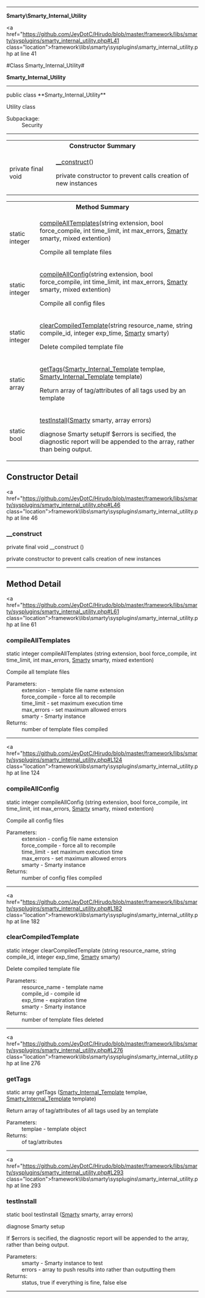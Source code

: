
- - -

**Smarty\Smarty_Internal_Utility**


<a href="https://github.com/JeyDotC/Hirudo/blob/master/framework/libs/smarty/sysplugins/smarty_internal_utility.php#L41 class="location">framework\libs\smarty\sysplugins\smarty_internal_utility.php at line 41</a>

#Class Smarty_Internal_Utility#

**Smarty_Internal_Utility**




- - -

<p class="signature">public  class **Smarty_Internal_Utility**</p>

<div class="comment" id="overview_description"><p>Utility class</p></div>

<dl>
<dt>Subpackage:</dt>
<dd>Security</dd>
</dl>


- - -

<table id="summary_constructor">
<tr><th colspan="2">Constructor Summary</th></tr>
<tr>
<td><span class='k'>private final </span> <span class='nx'>void</span></td>
<td class="description"><p class="name"><a href="#__construct">__construct</a>()</p><p class="description">private constructor to prevent calls creation of new instances</p></td>
</tr>
</table>

<table id="summary_method">
<tr><th colspan="2">Method Summary</th></tr>
<tr>
<td><span class='k'>static </span> <span class='nx'>integer</span></td>
<td class="description"><p class="name"><a href="#compilealltemplates">compileAllTemplates</a>(string extension, bool force_compile, int time_limit, int max_errors, <a href="https://github.com/JeyDotC/Hirudo/blob/master/smarty/smarty.html">Smarty</a> smarty, mixed extention)</p><p class="description">Compile all template files</p></td>
</tr>
<tr>
<td><span class='k'>static </span> <span class='nx'>integer</span></td>
<td class="description"><p class="name"><a href="#compileallconfig">compileAllConfig</a>(string extension, bool force_compile, int time_limit, int max_errors, <a href="https://github.com/JeyDotC/Hirudo/blob/master/smarty/smarty.html">Smarty</a> smarty, mixed extention)</p><p class="description">Compile all config files</p></td>
</tr>
<tr>
<td><span class='k'>static </span> <span class='nx'>integer</span></td>
<td class="description"><p class="name"><a href="#clearcompiledtemplate">clearCompiledTemplate</a>(string resource_name, string compile_id, integer exp_time, <a href="https://github.com/JeyDotC/Hirudo/blob/master/smarty/smarty.html">Smarty</a> smarty)</p><p class="description">Delete compiled template file</p></td>
</tr>
<tr>
<td><span class='k'>static </span> <span class='nx'>array</span></td>
<td class="description"><p class="name"><a href="#gettags">getTags</a>(<a href="https://github.com/JeyDotC/Hirudo/blob/master/smarty/smarty_internal_template.html">Smarty_Internal_Template</a> templae, <a href="https://github.com/JeyDotC/Hirudo/blob/master/smarty/smarty_internal_template.html">Smarty_Internal_Template</a> template)</p><p class="description">Return array of tag/attributes of all tags used by an template</p></td>
</tr>
<tr>
<td><span class='k'>static </span> <span class='nx'>bool</span></td>
<td class="description"><p class="name"><a href="#testinstall">testInstall</a>(<a href="https://github.com/JeyDotC/Hirudo/blob/master/smarty/smarty.html">Smarty</a> smarty, array errors)</p><p class="description">diagnose Smarty setupIf $errors is secified, the diagnostic report will be appended to the array, rather than being output.</p></td>
</tr>
</table>

<h2 id="detail_method">Constructor Detail</h2>

<a href="https://github.com/JeyDotC/Hirudo/blob/master/framework/libs/smarty/sysplugins/smarty_internal_utility.php#L46 class="location">framework\libs\smarty\sysplugins\smarty_internal_utility.php at line 46</a>

<h3 id="__construct">__construct</h3>
<span class='k'>private final </span> <span class='nx'>void</span> <span class='nf'>__construct</span> ()

<div class="details">
<p>private constructor to prevent calls creation of new instances</p></div>

- - -

<h2 id="detail_method">Method Detail</h2>

<a href="https://github.com/JeyDotC/Hirudo/blob/master/framework/libs/smarty/sysplugins/smarty_internal_utility.php#L61 class="location">framework\libs\smarty\sysplugins\smarty_internal_utility.php at line 61</a>

<h3 id="compileAllTemplates()">compileAllTemplates</h3>
<span class='k'>static </span> <span class='nx'>integer</span> <span class='nf'>compileAllTemplates</span> (string extension, bool force_compile, int time_limit, int max_errors, <a href="https://github.com/JeyDotC/Hirudo/blob/master/smarty/smarty.html">Smarty</a> smarty, mixed extention)

<div class="details">
<p>Compile all template files</p><dl>
<dt>Parameters:</dt>
<dd>extension - template file name extension</dd>
<dd>force_compile - force all to recompile</dd>
<dd>time_limit - set maximum execution time</dd>
<dd>max_errors - set maximum allowed errors</dd>
<dd>smarty - Smarty instance</dd>
<dt>Returns:</dt>
<dd>number of template files compiled</dd>
</dl>
</div>

- - -


<a href="https://github.com/JeyDotC/Hirudo/blob/master/framework/libs/smarty/sysplugins/smarty_internal_utility.php#L124 class="location">framework\libs\smarty\sysplugins\smarty_internal_utility.php at line 124</a>

<h3 id="compileAllConfig()">compileAllConfig</h3>
<span class='k'>static </span> <span class='nx'>integer</span> <span class='nf'>compileAllConfig</span> (string extension, bool force_compile, int time_limit, int max_errors, <a href="https://github.com/JeyDotC/Hirudo/blob/master/smarty/smarty.html">Smarty</a> smarty, mixed extention)

<div class="details">
<p>Compile all config files</p><dl>
<dt>Parameters:</dt>
<dd>extension - config file name extension</dd>
<dd>force_compile - force all to recompile</dd>
<dd>time_limit - set maximum execution time</dd>
<dd>max_errors - set maximum allowed errors</dd>
<dd>smarty - Smarty instance</dd>
<dt>Returns:</dt>
<dd>number of config files compiled</dd>
</dl>
</div>

- - -


<a href="https://github.com/JeyDotC/Hirudo/blob/master/framework/libs/smarty/sysplugins/smarty_internal_utility.php#L182 class="location">framework\libs\smarty\sysplugins\smarty_internal_utility.php at line 182</a>

<h3 id="clearCompiledTemplate()">clearCompiledTemplate</h3>
<span class='k'>static </span> <span class='nx'>integer</span> <span class='nf'>clearCompiledTemplate</span> (string resource_name, string compile_id, integer exp_time, <a href="https://github.com/JeyDotC/Hirudo/blob/master/smarty/smarty.html">Smarty</a> smarty)

<div class="details">
<p>Delete compiled template file</p><dl>
<dt>Parameters:</dt>
<dd>resource_name - template name</dd>
<dd>compile_id - compile id</dd>
<dd>exp_time - expiration time</dd>
<dd>smarty - Smarty instance</dd>
<dt>Returns:</dt>
<dd>number of template files deleted</dd>
</dl>
</div>

- - -


<a href="https://github.com/JeyDotC/Hirudo/blob/master/framework/libs/smarty/sysplugins/smarty_internal_utility.php#L276 class="location">framework\libs\smarty\sysplugins\smarty_internal_utility.php at line 276</a>

<h3 id="getTags()">getTags</h3>
<span class='k'>static </span> <span class='nx'>array</span> <span class='nf'>getTags</span> (<a href="https://github.com/JeyDotC/Hirudo/blob/master/smarty/smarty_internal_template.html">Smarty_Internal_Template</a> templae, <a href="https://github.com/JeyDotC/Hirudo/blob/master/smarty/smarty_internal_template.html">Smarty_Internal_Template</a> template)

<div class="details">
<p>Return array of tag/attributes of all tags used by an template</p><dl>
<dt>Parameters:</dt>
<dd>templae - template object</dd>
<dt>Returns:</dt>
<dd>of tag/attributes</dd>
</dl>
</div>

- - -


<a href="https://github.com/JeyDotC/Hirudo/blob/master/framework/libs/smarty/sysplugins/smarty_internal_utility.php#L293 class="location">framework\libs\smarty\sysplugins\smarty_internal_utility.php at line 293</a>

<h3 id="testInstall()">testInstall</h3>
<span class='k'>static </span> <span class='nx'>bool</span> <span class='nf'>testInstall</span> (<a href="https://github.com/JeyDotC/Hirudo/blob/master/smarty/smarty.html">Smarty</a> smarty, array errors)

<div class="details">
<p>diagnose Smarty setup</p><p>If $errors is secified, the diagnostic report will be appended to the array, rather than being output.</p><dl>
<dt>Parameters:</dt>
<dd>smarty - Smarty instance to test</dd>
<dd>errors - array to push results into rather than outputting them</dd>
<dt>Returns:</dt>
<dd>status, true if everything is fine, false else</dd>
</dl>
</div>

- - -

